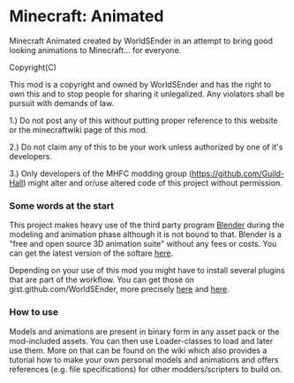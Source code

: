 Minecraft: Animated
====

Minecraft Animated created by WorldSEnder in an attempt to bring good looking animations to Minecraft... for everyone.

Copyright(C)

This mod is a copyright and owned by WorldSEnder and has the right to own this and to stop people for sharing it unlegalized.
Any violators shall be pursuit with demands of law.

1.) Do not post any of this without putting proper reference to this website or the minecraftwiki page of this mod.

2.) Do not claim any of this to be your work unless authorized by one of it's developers.

3.) Only developers of the MHFC modding group (https://github.com/Guild-Hall) might alter and or/use altered code of this project without permission.

### Some words at the start

This project makes heavy use of the third party program [Blender](http://www.blender.org) during the modeling and animation phase although it is not bound to that. Blender is a "free and open source 3D animation suite" without any fees or costs. You can get the latest version of the softare [here](http://www.blender.org/download/).

Depending on your use of this mod you might have to install several plugins that are part of the workflow. You can get those on gist.github.com/WorldSEnder, more precisely [here](https://gist.github.com/WorldSEnder/706b866da82b12ec64e8) and [here](https://gist.github.com/WorldSEnder/fc47f56f03415fc61d0c).

### How to use

Models and animations are present in binary form in any asset pack or the mod-included assets. You can then use Loader-classes to load and later use them. More on that can be found on the wiki which also provides a tutorial how to make your own personal models and animations and offers references (e.g. file specifications) for other modders/scripters to build on.

